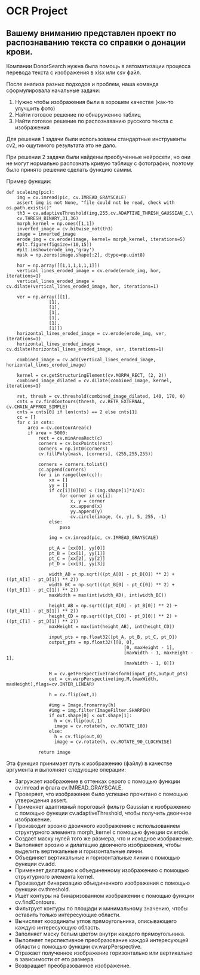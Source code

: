 # OCR Project

## Вашему вниманию представлен проект по распознаванию текста со справки о донации крови.

Компании DonorSearch нужна была помощь в автоматизации процесса перевода текста с изображения в xlsx или csv файл.

После анализа разных подходов и проблем, наша команда сформулировала начальные задачи:
  1. Нужно чтобы изображения были в хорошем качестве (как-то улучшить фото)
  2. Найти готовое решение по обнаружению таблиц
  3. Найти готовое решение по распознаванию русского текста с изображения

Для решения 1 задачи были использованы стандартные инструменты cv2, но ощутимого результата это не дало.

При решении 2 задачи были найдены преобученные нейросети, но они не могут нормально распознать кривую таблицу с фотографии, поэтому было принято решение сделать функцию самим.

Пример функции:

    def scaleimg(pic):
        img = cv.imread(pic, cv.IMREAD_GRAYSCALE)
        assert img is not None, "file could not be read, check with os.path.exists()"
        th3 = cv.adaptiveThreshold(img,255,cv.ADAPTIVE_THRESH_GAUSSIAN_C,\
        cv.THRESH_BINARY,31,36)
        morph_kernel = np.ones([1,1])
        inverted_image = cv.bitwise_not(th3)
        image = inverted_image
        erode_img = cv.erode(image, kernel= morph_kernel, iterations=5)
        #plt.figure(figsize=(10,15))
        #plt.imshow(erode_img,'gray')
        mask = np.zeros(image.shape[:2], dtype=np.uint8)
    
        hor = np.array([[1,1,1,1,1,1]])
        vertical_lines_eroded_image = cv.erode(erode_img, hor, iterations=1)
        vertical_lines_eroded_image = cv.dilate(vertical_lines_eroded_image, hor, iterations=1)
    
        ver = np.array([[1],
                    [1],
                    [1],
                    [1],
                    [1],
                    [1],
                    [1]])
        horizontal_lines_eroded_image = cv.erode(erode_img, ver, iterations=1)
        horizontal_lines_eroded_image = cv.dilate(horizontal_lines_eroded_image, ver, iterations=1)
    
        combined_image = cv.add(vertical_lines_eroded_image, horizontal_lines_eroded_image)
    
        kernel = cv.getStructuringElement(cv.MORPH_RECT, (2, 2))
        combined_image_dilated = cv.dilate(combined_image, kernel, iterations=1)
    
        ret, thresh = cv.threshold(combined_image_dilated, 140, 170, 0)
        cnts = cv.findContours(thresh, cv.RETR_EXTERNAL, cv.CHAIN_APPROX_SIMPLE)
        cnts = cnts[0] if len(cnts) == 2 else cnts[1]
        cc = []
        for c in cnts:
            area = cv.contourArea(c)
            if area > 5000:
                rect = cv.minAreaRect(c)
                corners = cv.boxPoints(rect)
                corners = np.int0(corners)
                cv.fillPoly(mask, [corners], (255,255,255))
    
                corners = corners.tolist()
                cc.append(corners)
                for i in range(len(cc)):
                    xx = []
                    yy = []
                    if cc[i][0][0] < (img.shape[1]*3/4):
                        for corner in cc[i]:
                            x, y = corner
                            xx.append(x)
                            yy.append(y)
                            cv.circle(image, (x, y), 5, 255, -1)
                    else:
                        pass
    
                    img = cv.imread(pic, cv.IMREAD_GRAYSCALE)
    
                    pt_A = [xx[0], yy[0]]
                    pt_B = [xx[1], yy[1]]
                    pt_C = [xx[2], yy[2]]
                    pt_D = [xx[3], yy[3]]
    
                    width_AD = np.sqrt(((pt_A[0] - pt_D[0]) ** 2) + ((pt_A[1] - pt_D[1]) ** 2))
                    width_BC = np.sqrt(((pt_B[0] - pt_C[0]) ** 2) + ((pt_B[1] - pt_C[1]) ** 2))
                    maxWidth = max(int(width_AD), int(width_BC))
    
                    height_AB = np.sqrt(((pt_A[0] - pt_B[0]) ** 2) + ((pt_A[1] - pt_B[1]) ** 2))
                    height_CD = np.sqrt(((pt_C[0] - pt_D[0]) ** 2) + ((pt_C[1] - pt_D[1]) ** 2))
                    maxHeight = max(int(height_AB), int(height_CD))
    
                    input_pts = np.float32([pt_A, pt_B, pt_C, pt_D])
                    output_pts = np.float32([[0, 0],
                                                [0, maxHeight - 1],
                                                [maxWidth - 1, maxHeight - 1],
                                                [maxWidth - 1, 0]])
    
                    M = cv.getPerspectiveTransform(input_pts,output_pts)
                    out = cv.warpPerspective(img,M,(maxWidth, maxHeight),flags=cv.INTER_LINEAR)
    
                    h = cv.flip(out,1)
    
                    #img = Image.fromarray(h)
                    #img = img.filter(ImageFilter.SHARPEN)
                    if out.shape[0] < out.shape[1]:
                      h = cv.flip(out,1)
                      image = cv.rotate(h, cv.ROTATE_180)
                    else:
                      h = cv.flip(out,0)
                      image = cv.rotate(h, cv.ROTATE_90_CLOCKWISE)
    
                return image

Эта функция принимает путь к изображению (файлу) в качестве аргумента и выполняет следующие операции:
- Загружает изображение в оттенках серого с помощью функции cv.imread и флага cv.IMREAD_GRAYSCALE.
- Проверяет, что изображение было успешно прочитано с помощью утверждения assert.
- Применяет адаптивный пороговый фильтр Gaussian к изображению с помощью функции cv.adaptiveThreshold, чтобы получить двоичное изображение.
- Производит эрозию двоичного изображения с использованием структурного элемента morph_kernel с помощью функции cv.erode.
- Создает маску нулей того же размера, что и исходное изображение.
- Выполняет эрозию и дилатацию двоичного изображения, чтобы выделить вертикальные и горизонтальные линии.
- Объединяет вертикальные и горизонтальные линии с помощью функции cv.add.
- Применяет дилатацию к объединенному изображению с помощью структурного элемента kernel.
- Производит бинаризацию объединенного изображения с помощью функции cv.threshold.
- Ищет контуры на бинаризованном изображении с помощью функции cv.findContours.
- Фильтрует контуры по площади и минимальному значению, чтобы оставить только интересующие области.
- Вычисляет координаты углов прямоугольника, описывающего каждую интересующую область.
- Заполняет маску белым цветом внутри каждого прямоугольника.
- Выполняет перспективное преобразование каждой интересующей области с помощью функции cv.warpPerspective.
- Отражает полученное изображение горизонтально или вертикально в зависимости от его размера.
- Возвращает преобразованное изображение.
